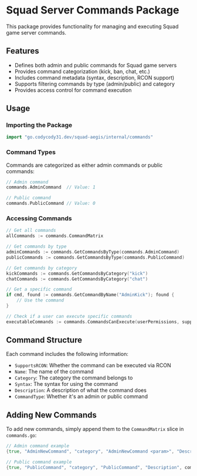 # Squad Server Commands Package

This package provides functionality for managing and executing Squad game server commands.

## Features

- Defines both admin and public commands for Squad game servers
- Provides command categorization (kick, ban, chat, etc.)
- Includes command metadata (syntax, description, RCON support)
- Supports filtering commands by type (admin/public) and category
- Provides access control for command execution

## Usage

### Importing the Package

```go
import "go.codycody31.dev/squad-aegis/internal/commands"
```

### Command Types

Commands are categorized as either admin commands or public commands:

```go
// Admin command
commands.AdminCommand  // Value: 1

// Public command
commands.PublicCommand // Value: 0
```

### Accessing Commands

```go
// Get all commands
allCommands := commands.CommandMatrix

// Get commands by type
adminCommands := commands.GetCommandsByType(commands.AdminCommand)
publicCommands := commands.GetCommandsByType(commands.PublicCommand)

// Get commands by category
kickCommands := commands.GetCommandsByCategory("kick")
chatCommands := commands.GetCommandsByCategory("chat")

// Get a specific command
if cmd, found := commands.GetCommandByName("AdminKick"); found {
    // Use the command
}

// Check if a user can execute specific commands
executableCommands := commands.CommandsCanExecute(userPermissions, supportsRCON)
```

## Command Structure

Each command includes the following information:

- `SupportsRCON`: Whether the command can be executed via RCON
- `Name`: The name of the command
- `Category`: The category the command belongs to
- `Syntax`: The syntax for using the command
- `Description`: A description of what the command does
- `CommandType`: Whether it's an admin or public command

## Adding New Commands

To add new commands, simply append them to the `CommandMatrix` slice in `commands.go`:

```go
// Admin command example
{true, "AdminNewCommand", "category", "AdminNewCommand <param>", "Description", commands.AdminCommand}

// Public command example
{true, "PublicCommand", "category", "PublicCommand", "Description", commands.PublicCommand}
``` 